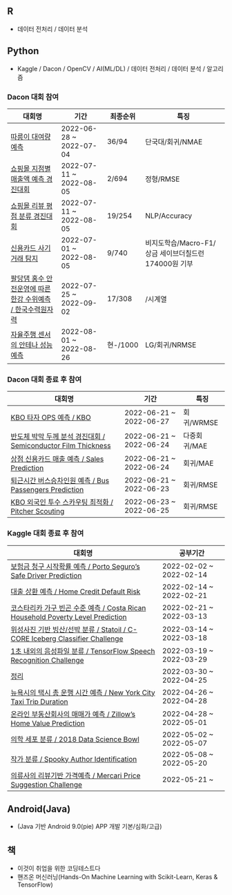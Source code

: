 ## R 
 * 데이터 전처리 / 데이터 분석

## Python
 * Kaggle / Dacon / OpenCV / AI(ML/DL) / 데이터 전처리 / 데이터 분석 / 알고리즘
 
### Dacon 대회 참여

|대회명|기간|최종순위|특징|
|------|---|---|---|
|[따릉이 대여량 예측](https://github.com/gtseo0606/Learned/tree/main/Dacon/%EB%8B%A8%EA%B5%AD%EB%8C%80%20%EB%94%B0%EB%A6%89%EC%9D%B4%20%EB%8C%80%EC%97%AC%EB%9F%89%20%EC%98%88%EC%B8%A1)|2022-06-28 ~ 2022-07-04|36/94|단국대/회귀/NMAE|
|[쇼핑몰 지점별 매출액 예측 경진대회](https://github.com/gtseo0606/Learned/tree/main/Dacon/%EC%87%BC%ED%95%91%EB%AA%B0%20%EC%A7%80%EC%A0%90%EB%B3%84%20%EB%A7%A4%EC%B6%9C%EC%95%A1%20%EC%98%88%EC%B8%A1%20%EA%B2%BD%EC%A7%84%EB%8C%80%ED%9A%8C)|2022-07-11 ~ 2022-08-05|2/694|정형/RMSE|
|[쇼핑몰 리뷰 평점 분류 경진대회](https://github.com/gtseo0606/Learned/tree/main/Dacon/%EC%87%BC%ED%95%91%EB%AA%B0%20%EB%A6%AC%EB%B7%B0%20%ED%8F%89%EC%A0%90%20%EB%B6%84%EB%A5%98%20%EA%B2%BD%EC%A7%84%EB%8C%80%ED%9A%8C)|2022-07-11 ~ 2022-08-05|19/254|NLP/Accuracy|
|[신용카드 사기 거래 탐지](https://github.com/gtseo0606/Learned/tree/main/Dacon/%EC%8B%A0%EC%9A%A9%EC%B9%B4%EB%93%9C%20%EC%82%AC%EA%B8%B0%20%EA%B1%B0%EB%9E%98%20%ED%83%90%EC%A7%80)|2022-07-01 ~ 2022-08-05|9/740|비지도학습/Macro-F1/상금 세이브더칠드런 174000원 기부|
|[팔당댐 홍수 안전운영에 따른 한강 수위예측 / 한국수력원자력](https://github.com/gtseo0606/Learned/tree/main/Dacon/%ED%8C%94%EB%8B%B9%EB%8C%90%20%ED%99%8D%EC%88%98%20%EC%95%88%EC%A0%84%EC%9A%B4%EC%98%81%EC%97%90%20%EB%94%B0%EB%A5%B8%20%ED%95%9C%EA%B0%95%20%EC%88%98%EC%9C%84%EC%98%88%EC%B8%A1%20AI%20%EA%B2%BD%EC%A7%84%EB%8C%80%ED%9A%8C)|2022-07-25 ~ 2022-09-02|17/308|/시계열|
|[자율주행 센서의 안테나 성능 예측](https://github.com/gtseo0606/Learned/tree/main/Dacon/%EC%9E%90%EC%9C%A8%EC%A3%BC%ED%96%89%20%EC%84%BC%EC%84%9C%EC%9D%98%20%EC%95%88%ED%85%8C%EB%82%98%20%EC%84%B1%EB%8A%A5%20%EC%98%88%EC%B8%A1)|2022-08-01 ~ 2022-08-26|현-/1000|LG/회귀/NRMSE|

### Dacon 대회 종료 후 참여

|대회명|기간|특징|
|------|---|---|
|[KBO 타자 OPS 예측 / KBO](https://github.com/gtseo0606/Learned/tree/main/Dacon/KBO%20%EC%99%B8%EA%B5%AD%EC%9D%B8%20%ED%88%AC%EC%88%98%20%EC%8A%A4%EC%B9%B4%EC%9A%B0%ED%8C%85%20%EC%B5%9C%EC%A0%81%ED%99%94)|2022-06-21 ~ 2022-06-27|회귀/WRMSE|
|[반도체 박막 두께 분석 경진대회 / Semiconductor Film Thickness](https://github.com/gtseo0606/Learned/tree/main/Dacon/%EB%B0%98%EB%8F%84%EC%B2%B4%20%EB%B0%95%EB%A7%89%20%EB%91%90%EA%BB%98%20%EB%B6%84%EC%84%9D%20%EA%B2%BD%EC%A7%84%EB%8C%80%ED%9A%8C)|2022-06-21 ~ 2022-06-24|다중회귀/MAE|
|[상점 신용카드 매출 예측 / Sales Prediction](https://github.com/gtseo0606/Learned/tree/main/Dacon/%EC%83%81%EC%A0%90%20%EC%8B%A0%EC%9A%A9%EC%B9%B4%EB%93%9C%20%EB%A7%A4%EC%B6%9C%20%EC%98%88%EC%B8%A1)|2022-06-21 ~ 2022-06-24|회귀/MAE|
|[퇴근시간 버스승차인원 예측 / Bus Passengers Prediction](https://github.com/gtseo0606/Learned/tree/main/Dacon/%ED%87%B4%EA%B7%BC%EC%8B%9C%EA%B0%84%20%EB%B2%84%EC%8A%A4%EC%8A%B9%EC%B0%A8%EC%9D%B8%EC%9B%90%20%EC%98%88%EC%B8%A1)|2022-06-21 ~ 2022-06-23|회귀/RMSE|
|[KBO 외국인 투수 스카우팅 최적화 / Pitcher Scouting](https://github.com/gtseo0606/Learned/tree/main/Dacon/KBO%20%EC%99%B8%EA%B5%AD%EC%9D%B8%20%ED%88%AC%EC%88%98%20%EC%8A%A4%EC%B9%B4%EC%9A%B0%ED%8C%85%20%EC%B5%9C%EC%A0%81%ED%99%94)|2022-06-23 ~ 2022-06-25|회귀/RMSE|

### Kaggle 대회 종료 후 참여

|대회명|공부기간|
|------|---|
|[보험금 청구 시작확률 예측 / Porto Seguro’s Safe Driver Prediction](https://github.com/gtseo0606/Learned/tree/main/Kaggle/Porto%20Seguro%E2%80%99s%20Safe%20Driver%20Prediction)|2022-02-02 ~ 2022-02-14|
|[대출 상환 예측 / Home Credit Default Risk](https://github.com/gtseo0606/Learned/tree/main/Kaggle/Home%20Credit%20Default%20Risk)|2022-02-14 ~ 2022-02-21|
|[코스타리카 가구 빈곤 수준 예측 / Costa Rican Household Poverty Level Prediction](https://github.com/gtseo0606/Learned/tree/main/Kaggle/Costa%20Rican%20Household%20Poverty%20Level%20Prediction)|2022-02-21 ~ 2022-03-13|
|[위성사진 기반 빙산/선박 분류 / Statoil / C-CORE Iceberg Classifier Challenge](https://github.com/gtseo0606/Learned/tree/main/Kaggle/Statoil%2C%20C-CORE%20Iceberg%20Classifier)|2022-03-14 ~ 2022-03-18|
|[1초 내외의 음성파일 분류 / TensorFlow Speech Recognition Challenge](https://github.com/gtseo0606/Learned/tree/main/Kaggle/TensorFlow%20Speech%20Recognition)|2022-03-19 ~ 2022-03-29|
|[정리](https://github.com/gtseo0606/Learned/tree/main/Kaggle/%EC%A0%95%EB%A6%AC)|2022-03-30 ~ 2022-04-25|
|[뉴욕시의 택시 총 운행 시간 예측 / New York City Taxi Trip Duration](https://github.com/gtseo0606/Learned/tree/main/Kaggle/New%20York%20City%20Taxi%20Trip%20Duration)|2022-04-26 ~ 2022-04-28|
|[온라인 부동산회사의 매매가 예측 / Zillow’s Home Value Prediction](https://github.com/gtseo0606/Learned/tree/main/Kaggle/Zillow%E2%80%99s%20Home%20Value%20Prediction)|2022-04-28 ~ 2022-05-01|
|[의학 세포 분류 / 2018 Data Science Bowl](https://github.com/gtseo0606/Learned/tree/main/Kaggle/2018%20Data%20Science%20Bowl)|2022-05-02 ~ 2022-05-07|
|[작가 분류 / Spooky Author Identification](https://github.com/gtseo0606/Learned/tree/main/Kaggle/Spooky%20Author%20Identification)|2022-05-08 ~ 2022-05-20|
|[의류사의 리뷰기반 가격예측 / Mercari Price Suggestion Challenge](https://github.com/gtseo0606/Learned/tree/main/Kaggle/Mercari%20Price%20Suggestion)|2022-05-21 ~ |

## Android(Java)
 * (Java 기반 Android 9.0(pie) APP 개발 기본/심화/고급)

## 책
 * 이것이 취업을 위한 코딩테스트다
 * 핸즈온 머신러닝(Hands-On Machine Learning with Scikit-Learn, Keras & TensorFlow)
